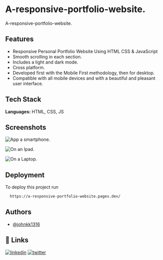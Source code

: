 
# A-responsive-portfolio-website.

A-responsive-portfolio-website.


## Features

- Responsive Personal Portfolio Website Using HTML CSS & JavaScript
- Smooth scrolling in each section.
- Includes a light and dark mode.
- Cross platform.
- Developed first with the Mobile First methodology, then for desktop.
- Compatible with all mobile devices and with a beautiful and pleasant user interface.


    
    
    
    
    

## Tech Stack

**Languages:** HTML, CSS, JS




## Screenshots

![App a smartphone.](https://user-images.githubusercontent.com/88212270/187741113-f5bf5965-dc1f-4ef8-83be-e412db242276.png)

![On an Ipad.](https://user-images.githubusercontent.com/88212270/187741136-c59317a2-e0f3-41a5-b70b-9884bcc86996.png)

![On a Laptop.](https://user-images.githubusercontent.com/88212270/187741157-66b76045-3942-4d0e-be69-0be23ab4440f.png)

## Deployment

To deploy this project run

```bash
  https://a-responsive-portfolio-website.pages.dev/
```


## Authors

- [@johnkk1316](https://github.com/johnkk1316)


## 🔗 Links
[![linkedin](https://img.shields.io/badge/linkedin-0A66C2?style=for-the-badge&logo=linkedin&logoColor=white)](https://linkedin.com/in/johnkk98)
[![twitter](https://img.shields.io/badge/twitter-1DA1F2?style=for-the-badge&logo=twitter&logoColor=white)](https://twitter.com/@Vykin98)

